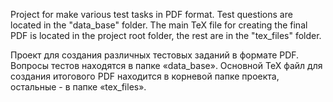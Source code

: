 Project for make various test tasks in PDF format.
Test questions are located in the "data_base" folder.
The main TeX file for creating the final PDF is located in the project root folder, the rest are in the "tex_files" folder.

Проект для создания различных тестовых заданий в формате PDF.
Вопросы тестов находятся в папке «data_base».
Основной TeX файл для создания итогового PDF находится в корневой папке проекта, остальные - в папке «tex_files».
